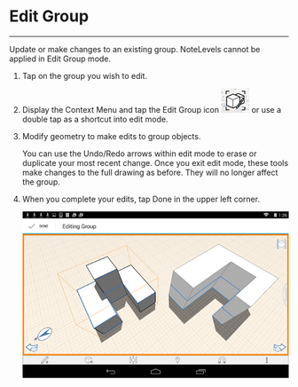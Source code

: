 # Edit Group

----

Update or make changes to an existing group.
NoteLevels cannot be applied in Edit Group mode.
1. Tap on the group you wish to edit.
2. Display the Context Menu and tap the Edit Group icon ![](Images/GUID-1775EC3C-EB94-47D4-91D9-E4EB0D076D63-low.png) or use a double tap as a shortcut into edit mode.
3. Modify geometry to make edits to group objects. 
    
    You can use the Undo/Redo arrows within edit mode to erase or duplicate your most recent change. Once you exit edit mode, these tools make changes to the full drawing as before. They will no longer affect the group.
4. When you complete your edits, tap Done in the upper left corner. 
    
    ![](Images/GUID-021DA756-41A1-4D1D-9950-0F703A002E34-low.png)
